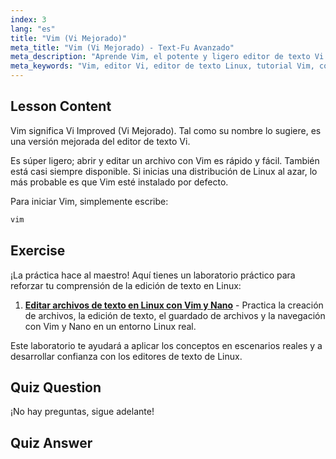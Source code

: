 ```yaml
---
index: 3
lang: "es"
title: "Vim (Vi Mejorado)"
meta_title: "Vim (Vi Mejorado) - Text-Fu Avanzado"
meta_description: "Aprende Vim, el potente y ligero editor de texto Vi mejorado para Linux. Comprende su uso básico y por qué Vim es esencial para los usuarios de Linux."
meta_keywords: "Vim, editor Vi, editor de texto Linux, tutorial Vim, comandos Linux, Linux para principiantes, guía Vim"
---
```


## Lesson Content

Vim significa Vi Improved (Vi Mejorado). Tal como su nombre lo sugiere, es una versión mejorada del editor de texto Vi.

Es súper ligero; abrir y editar un archivo con Vim es rápido y fácil. También está casi siempre disponible. Si inicias una distribución de Linux al azar, lo más probable es que Vim esté instalado por defecto.

Para iniciar Vim, simplemente escribe:

```bash
vim
```

## Exercise

¡La práctica hace al maestro! Aquí tienes un laboratorio práctico para reforzar tu comprensión de la edición de texto en Linux:

1. **[Editar archivos de texto en Linux con Vim y Nano](https://labex.io/es/labs/comptia-edit-text-files-in-linux-with-vim-and-nano-591076)** - Practica la creación de archivos, la edición de texto, el guardado de archivos y la navegación con Vim y Nano en un entorno Linux real.

Este laboratorio te ayudará a aplicar los conceptos en escenarios reales y a desarrollar confianza con los editores de texto de Linux.

## Quiz Question

¡No hay preguntas, sigue adelante!

## Quiz Answer
